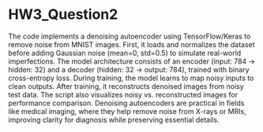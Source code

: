 # HW3_Question2
The code implements a denoising autoencoder using TensorFlow/Keras to remove noise from MNIST images. First, it loads and normalizes the dataset before adding Gaussian noise (mean=0, std=0.5) to simulate real-world imperfections. The model architecture consists of an encoder (input: 784 → hidden: 32) and a decoder (hidden: 32 → output: 784), trained with binary cross-entropy loss. During training, the model learns to map noisy inputs to clean outputs. After training, it reconstructs denoised images from noisy test data. The script also visualizes noisy vs. reconstructed images for performance comparison. Denoising autoencoders are practical in fields like medical imaging, where they help remove noise from X-rays or MRIs, improving clarity for diagnosis while preserving essential details.
